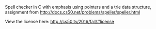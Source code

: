 Spell checker in C with emphasis using pointers and a trie data structure, 
assignment from http://docs.cs50.net/problems/speller/speller.html

View the license here: 
http://cs50.tv/2016/fall/#license
